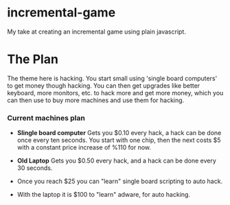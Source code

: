 # incremental-game

My take at creating an incremental game using plain javascript. 

# The Plan 
The theme here is hacking. You start small using 'single board computers' to get
money though hacking. You can then get upgrades like better keyboard, more
monitors, etc. to hack more and get more money, which you can then use to buy
more machines and use them for hacking.

### Current machines plan

* **Slingle board computer** Gets you $0.10 every hack, a hack can be done once
  every ten seconds. You start with one chip, then the next costs $5 with a
  constant price increase of %110 for now.
* **Old Laptop** Gets you $0.50 every hack, and a hack can be done every 30
  seconds.

* Once you reach $25 you can "learn" single board scripting to auto hack.
* With the laptop it is $100 to "learn" adware, for auto hacking.

